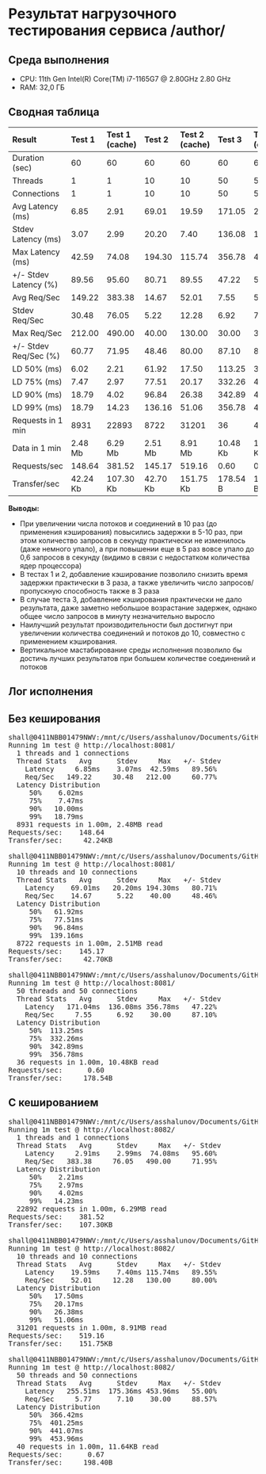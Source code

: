 # Результат нагрузочного тестирования сервиса /author/

## Среда выполнения
* CPU: 11th Gen Intel(R) Core(TM) i7-1165G7 @ 2.80GHz 2.80 GHz
* RAM: 32,0 ГБ


## Сводная таблица
| Result |Test 1|Test 1 (cache)|Test 2|Test 2 (cache)|Test 3|Test 3 (cache)|
|:-------|:------------|:------------|:------------|:------------|:------------|:------------|
| Duration (sec) |60|60|60|60|60|60|
| Threads |1|1|10|10|50|50|
| Connections |1|1|10|10|50|50|
| Avg Latency (ms) |6.85|2.91|69.01|19.59|171.05|255.51|
| Stdev Latency (ms) |3.07|2.99|20.20|7.40|136.08|175.36|
| Max Latency (ms) |42.59|74.08|194.30|115.74|356.78|453.96|
| +/- Stdev Latency (%) |89.56|95.60|80.71|89.55|47.22|55.00|
| Avg Req/Sec |149.22|383.38|14.67|52.01|7.55|5.77|
| Stdev Req/Sec |30.48|76.05|5.22|12.28|6.92|7.10|
| Max Req/Sec |212.00|490.00|40.00|130.00|30.00|30.00|
| +/- Stdev Req/Sec (%) |60.77|71.95|48.46|80.00|87.10|88.57|
| LD 50% (ms) |6.02|2.21|61.92|17.50|113.25|366.42|
| LD 75% (ms) |7.47|2.97|77.51|20.17|332.26|401.25|
| LD 90% (ms) |18.79|4.02|96.84|26.38|342.89|441.07|
| LD 99% (ms) |18.79|14.23|136.16|51.06|356.78|453.96|
| Requests in 1 min |8931|22893|8722|31201|36|40|
| Data in 1 min |2.48 Mb|6.29 Mb|2.51 Mb|8.91 Mb|10.48 Kb|11.65 Kb|
| Requests/sec |148.64|381.52|145.17|519.16|0.60|0.67|
| Transfer/sec |42.24 Kb|107.30 Kb|42.70 Kb|151.75 Kb|178.54 B|198.40 B|

**Выводы:**
* При увеличении числа потоков и соединений в 10 раз (до применения кэширования) повысились задержки в 5-10 раз, при этом количество запросов в секунду практически не изменилось (даже немного упало), а при повышении еще в 5 раз вовсе упало до 0,6 запросов в секунду (видимо в связи с недостатком количества ядер процессора)
* В тестах 1 и 2, добавление кэширование позволило снизить время задержки практически в 3 раза, а также увеличить число запросов/пропускную способность также в 3 раза
* В случае теста 3, добавление кэширования практически не дало результата, даже заметно небольшое возрастание задержек, однако общее число запросов в минуту незначительно выросло
* Наилучший результат производительности был достигнут при увеличении количества соединений и потоков до 10, совместно с применением кэширования.
* Вертикальное мастабирование среды исполнения позволило бы достичь лучших результатов при большем количестве соединений и потоков


## Лог исполнения
## Без кеширования
<pre>
shall@0411NBB01479NWV:/mnt/c/Users/asshalunov/Documents/GitHub/shall-teta-arch/module_06$ wrk -d 60 -t 1 -c 1 --latency -s ./get.lua http://localhost:8081/
Running 1m test @ http://localhost:8081/
  1 threads and 1 connections
  Thread Stats   Avg      Stdev     Max   +/- Stdev
    Latency     6.85ms    3.07ms  42.59ms   89.56%
    Req/Sec   149.22     30.48   212.00     60.77%
  Latency Distribution
     50%    6.02ms
     75%    7.47ms
     90%   10.00ms
     99%   18.79ms
  8931 requests in 1.00m, 2.48MB read
Requests/sec:    148.64
Transfer/sec:     42.24KB

shall@0411NBB01479NWV:/mnt/c/Users/asshalunov/Documents/GitHub/shall-teta-arch/module_06$ wrk -d 60 -t 10 -c 10 --latency -s ./get.lua http://localhost:8081/
Running 1m test @ http://localhost:8081/
  10 threads and 10 connections
  Thread Stats   Avg      Stdev     Max   +/- Stdev
    Latency    69.01ms   20.20ms 194.30ms   80.71%
    Req/Sec    14.67      5.22    40.00     48.46%
  Latency Distribution
     50%   61.92ms
     75%   77.51ms
     90%   96.84ms
     99%  139.16ms
  8722 requests in 1.00m, 2.51MB read
Requests/sec:    145.17
Transfer/sec:     42.70KB

shall@0411NBB01479NWV:/mnt/c/Users/asshalunov/Documents/GitHub/shall-teta-arch/module_06$ wrk -d 60 -t 50 -c 50 --latency -s ./get.lua http://localhost:8081/
Running 1m test @ http://localhost:8081/
  50 threads and 50 connections
  Thread Stats   Avg      Stdev     Max   +/- Stdev
    Latency   171.04ms  136.08ms 356.78ms   47.22%
    Req/Sec     7.55      6.92    30.00     87.10%
  Latency Distribution
     50%  113.25ms
     75%  332.26ms
     90%  342.89ms
     99%  356.78ms
  36 requests in 1.00m, 10.48KB read
Requests/sec:      0.60
Transfer/sec:     178.54B
</pre>

## С кешированием
<pre>
shall@0411NBB01479NWV:/mnt/c/Users/asshalunov/Documents/GitHub/shall-teta-arch/module_06$ wrk -d 60 -t 1 -c 1 --latency -s ./get.lua http://localhost:8082/
Running 1m test @ http://localhost:8082/
  1 threads and 1 connections
  Thread Stats   Avg      Stdev     Max   +/- Stdev
    Latency     2.91ms    2.99ms  74.08ms   95.60%
    Req/Sec   383.38     76.05   490.00     71.95%
  Latency Distribution
     50%    2.21ms
     75%    2.97ms
     90%    4.02ms
     99%   14.23ms
  22892 requests in 1.00m, 6.29MB read
Requests/sec:    381.52
Transfer/sec:    107.30KB

shall@0411NBB01479NWV:/mnt/c/Users/asshalunov/Documents/GitHub/shall-teta-arch/module_06$ wrk -d 60 -t 10 -c 10 --latency -s ./get.lua http://localhost:8082/
Running 1m test @ http://localhost:8082/
  10 threads and 10 connections
  Thread Stats   Avg      Stdev     Max   +/- Stdev
    Latency    19.59ms    7.40ms 115.74ms   89.55%
    Req/Sec    52.01     12.28   130.00     80.00%
  Latency Distribution
     50%   17.50ms
     75%   20.17ms
     90%   26.38ms
     99%   51.06ms
  31201 requests in 1.00m, 8.91MB read
Requests/sec:    519.16
Transfer/sec:    151.75KB

shall@0411NBB01479NWV:/mnt/c/Users/asshalunov/Documents/GitHub/shall-teta-arch/module_06$ wrk -d 60 -t 50 -c 50 --latency -s ./get.lua http://localhost:8082/
Running 1m test @ http://localhost:8082/
  50 threads and 50 connections
  Thread Stats   Avg      Stdev     Max   +/- Stdev
    Latency   255.51ms  175.36ms 453.96ms   55.00%
    Req/Sec     5.77      7.10    30.00     88.57%
  Latency Distribution
     50%  366.42ms
     75%  401.25ms
     90%  441.07ms
     99%  453.96ms
  40 requests in 1.00m, 11.64KB read
Requests/sec:      0.67
Transfer/sec:     198.40B
</pre>